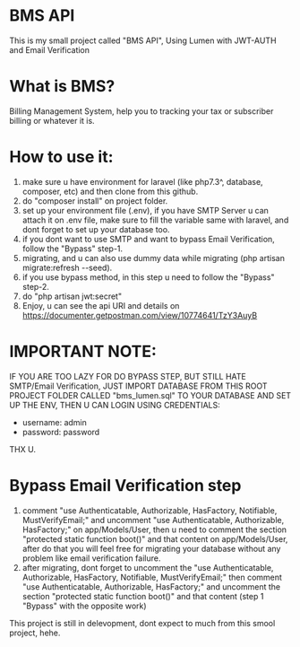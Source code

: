 # BMS API
This is my small project called "BMS API", Using Lumen with JWT-AUTH and Email Verification

# What is BMS? 
Billing Management System, help you to tracking your tax or subscriber billing or whatever it is.

# How to use it:
1. make sure u have environment for laravel (like php7.3^, database, composer, etc) and then clone from this github.
2. do "composer install" on project folder.
3. set up your environment file (.env), if you have SMTP Server u can attach it on .env file, make sure to fill the variable same with laravel, and dont forget to set up your database too.
4. if you dont want to use SMTP and want to bypass Email Verification, follow the "Bypass" step-1.
5. migrating, and u can also use dummy data while migrating (php artisan migrate:refresh --seed).
6. if you use bypass method, in this step u need to follow the "Bypass" step-2.
7. do "php artisan jwt:secret"
8. Enjoy, u can see the api URI and details on https://documenter.getpostman.com/view/10774641/TzY3AuyB

# IMPORTANT NOTE:
IF YOU ARE TOO LAZY FOR DO BYPASS STEP, BUT STILL HATE SMTP/Email Verification, JUST IMPORT DATABASE FROM THIS ROOT PROJECT FOLDER CALLED "bms_lumen.sql" TO YOUR DATABASE AND SET UP THE ENV, THEN U CAN LOGIN USING CREDENTIALS:

- username: admin
- password: password

THX U.

# Bypass Email Verification step
1. comment "use Authenticatable, Authorizable, HasFactory, Notifiable, MustVerifyEmail;" and uncomment "use Authenticatable, Authorizable, HasFactory;" on app/Models/User, then u need to comment the section "protected static function boot()" and that content on app/Models/User, after do that you will feel free for migrating your database without any problem like email verification failure.
2. after migrating, dont forget to uncomment the "use Authenticatable, Authorizable, HasFactory, Notifiable, MustVerifyEmail;" then comment "use Authenticatable, Authorizable, HasFactory;" and uncomment the section "protected static function boot()" and that content (step 1 "Bypass" with the opposite work)


This project is still in delevopment, dont expect to much from this smool project, hehe.
